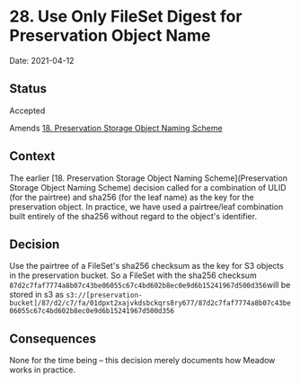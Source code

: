 # 28. Use Only FileSet Digest for Preservation Object Name

Date: 2021-04-12

## Status

Accepted

Amends [18. Preservation Storage Object Naming Scheme](0018-preservation-storage-object-naming-scheme.md)

## Context

The earlier [18. Preservation Storage Object Naming Scheme](Preservation Storage Object Naming Scheme) decision called for a combination of ULID (for the pairtree) and sha256 (for the leaf name) as the key for the preservation object. In practice, we have used a pairtree/leaf combination built entirely of the sha256 without regard to the object's identifier.

## Decision

Use the pairtree of a FileSet's sha256 checksum as the key for S3 objects in the preservation bucket. So a FileSet with the sha256 checksum `87d2c7faf7774a8b07c43be06055c67c4bd602b8ec0e9d6b15241967d500d356`will be stored in s3 as
`s3://[preservation-bucket]/87/d2/c7/fa/01dpxt2xajvkdsbckqrs8ry677/87d2c7faf7774a8b07c43be06055c67c4bd602b8ec0e9d6b15241967d500d356`

## Consequences

None for the time being – this decision merely documents how Meadow works in practice.
